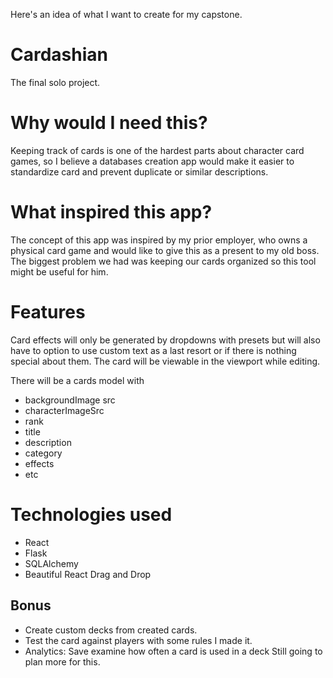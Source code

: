Here's an idea of what I want to create for my capstone.
# Cardashian
The final solo project.

# Why would I need this?
Keeping track of cards is one of the hardest parts about character card games, so I believe a databases creation app would make it easier to standardize card and prevent duplicate or similar descriptions.

# What inspired this app?
The concept of this app was inspired by my prior employer, who owns a physical card game and would like to give this as a present to my old boss. The biggest problem we had was keeping our cards organized so this tool might be useful for him.

# Features
Card effects will only be generated by dropdowns with presets but will also have to option to use custom text as a last resort or if there is nothing special about them. The card will be viewable in the viewport while editing.

There will be a cards model with
* backgroundImage src
* characterImageSrc
* rank
* title
* description
* category
* effects
* etc

# Technologies used
* React
* Flask
* SQLAlchemy
* Beautiful React Drag and Drop

## Bonus
* Create custom decks from created cards.
* Test the card against players with some rules I made it.
* Analytics: Save examine how often a card is used in a deck
Still going to plan more for this.
